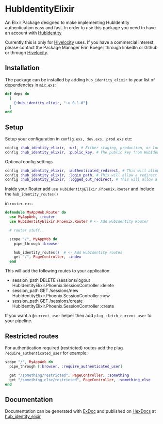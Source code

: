 # HubIdentityElixir

An Elixir Package designed to make implementing HubIdentity authentication easy and fast.
In order to use this package you need to have an account with [HubIdentity](https://stage-identity.hubsynch.com/)

Currently this is only for [Hivelocity](https://www.hivelocity.co.jp/) uses. If you have a
commercial interest please contact the Package Manager Erin Boeger through linkedIn or Github or
through [Hivelocity](https://www.hivelocity.co.jp/contact/).

## Installation

The package can be installed by adding `hub_identity_elixir` to your list of dependencies in `mix.exs`:

```elixir
def deps do
  [
    {:hub_identity_elixir, "~> 0.1.0"}
  ]
end
```
## Setup

Setup your configuration in `config.exs, dev.exs, prod.exs` etc:

```elixir
config :hub_identity_elixir, :url, # Either staging, production, or localhost
config :hub_identity_elixir, :public_key, # The public key from HubIdentity
```
Optional config settings
```elixir
config :hub_identity_elixir, :authenticated_redirect, # This will allow a redirect after authentication, default is: "/"
config :hub_identity_elixir, :login_path, # This will allow a redirect after authentication, default is: "/sessions/new"
config :hub_identity_elixir, :logged_out_redirect, # This will allow a redirect after authentication, default is: "/"
```

Inside your Router add `use HubIdentityElixir.Phoenix.Router` and include
the `hub_identity_routes()`

in `router.exs`:

```elixir
defmodule MyAppWeb.Router do
  use MyAppWeb, :router
  use HubIdentityElixir.Phoenix.Router # <- Add HubIdentity Router

  # router stuff..

  scope "/", MyAppWeb do
    pipe_through :browser

    hub_identity_routes()  # <- Add HubIdentity routes
    get "/", PageController, :index
  end
```
This will add the following routes to your application:
- session_path  DELETE  /sessions/logout HubIdentityElixir.Phoenix.SessionController :delete
- session_path  GET     /sessions/new    HubIdentityElixir.Phoenix.SessionController :new
- session_path  GET     /sessions/create HubIdentityElixir.Phoenix.SessionController :create

If you want a `@current_user` helper then add `plug :fetch_current_user` to your pipeline.

## Restricted routes

For authentication required (restricted) routes add the plug `require_authenticated_user`
for example:

```elixir
scope "/", MyAppWeb do
  pipe_through [:browser, :require_authenticated_user]

  get "/something/restricted", PageController, :something
  get "/something_else/restricted", PageController, :something_else
end
```

## Documentation

Documentation can be generated with [ExDoc](https://github.com/elixir-lang/ex_doc)
and published on [HexDocs](https://hexdocs.pm) at
[hub_identity_elixir](https://hexdocs.pm/hub_identity_elixir)
